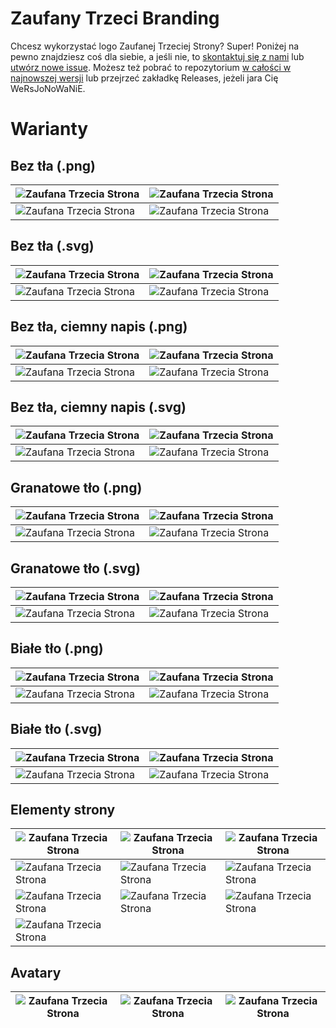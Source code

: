 # Zaufany Trzeci Branding

Chcesz wykorzystać logo Zaufanej Trzeciej Strony? Super! Poniżej na pewno znajdziesz coś dla siebie, a jeśli nie, to
[skontaktuj się z nami](https://zaufanatrzeciastrona.pl/kontakt/)
lub [utwórz nowe issue](https://github.com/ZaufanaTrzeciaStrona/Branding/issues/new). Możesz też pobrać to repozytorium
[w całości w najnowszej wersji](https://github.com/ZaufanaTrzeciaStrona/Branding/archive/refs/heads/majster.zip)
lub przejrzeć zakładkę Releases, jeżeli jara Cię WeRsJoNoWaNiE.

# Warianty

## Bez tła (.png)

| ![Zaufana Trzecia Strona](./assets/no-bg/z3s-variant-a.png) | ![Zaufana Trzecia Strona](./assets/no-bg/z3s-variant-b.png) |
|-------------------------------------------------------------|-------------------------------------------------------------|
| ![Zaufana Trzecia Strona](./assets/no-bg/z3s-variant-c.png) | ![Zaufana Trzecia Strona](./assets/no-bg/z3s-variant-d.png) |

## Bez tła (.svg)

| ![Zaufana Trzecia Strona](./assets/no-bg/z3s-variant-a.svg) | ![Zaufana Trzecia Strona](./assets/no-bg/z3s-variant-b.svg) |
|-------------------------------------------------------------|-------------------------------------------------------------|
| ![Zaufana Trzecia Strona](./assets/no-bg/z3s-variant-c.svg) | ![Zaufana Trzecia Strona](./assets/no-bg/z3s-variant-d.svg) |

## Bez tła, ciemny napis (.png)

| ![Zaufana Trzecia Strona](./assets/no-bg-black/z3s-variant-a.png) | ![Zaufana Trzecia Strona](./assets/no-bg-black/z3s-variant-b.png) |
|-------------------------------------------------------------------|-------------------------------------------------------------------|
| ![Zaufana Trzecia Strona](./assets/no-bg-black/z3s-variant-c.png) | ![Zaufana Trzecia Strona](./assets/no-bg-black/z3s-variant-d.png) |

## Bez tła, ciemny napis (.svg)

| ![Zaufana Trzecia Strona](./assets/no-bg-black/z3s-variant-a.svg) | ![Zaufana Trzecia Strona](./assets/no-bg-black/z3s-variant-b.svg) |
|-------------------------------------------------------------------|-------------------------------------------------------------------|
| ![Zaufana Trzecia Strona](./assets/no-bg-black/z3s-variant-c.svg) | ![Zaufana Trzecia Strona](./assets/no-bg-black/z3s-variant-d.svg) |

## Granatowe tło (.png)

| ![Zaufana Trzecia Strona](./assets/bg/z3s-variant-a.png) | ![Zaufana Trzecia Strona](./assets/bg/z3s-variant-b.png) |
|----------------------------------------------------------|----------------------------------------------------------|
| ![Zaufana Trzecia Strona](./assets/bg/z3s-variant-c.png) | ![Zaufana Trzecia Strona](./assets/bg/z3s-variant-d.png) |

## Granatowe tło (.svg)

| ![Zaufana Trzecia Strona](./assets/bg/z3s-variant-a.svg) | ![Zaufana Trzecia Strona](./assets/bg/z3s-variant-b.svg) |
|----------------------------------------------------------|----------------------------------------------------------|
| ![Zaufana Trzecia Strona](./assets/bg/z3s-variant-c.svg) | ![Zaufana Trzecia Strona](./assets/bg/z3s-variant-d.svg) |

## Białe tło (.png)

| ![Zaufana Trzecia Strona](./assets/bg-white/z3s-variant-a.png) | ![Zaufana Trzecia Strona](./assets/bg-white/z3s-variant-b.png) |
|----------------------------------------------------------------|----------------------------------------------------------------|
| ![Zaufana Trzecia Strona](./assets/bg-white/z3s-variant-c.png) | ![Zaufana Trzecia Strona](./assets/bg-white/z3s-variant-d.png) |

## Białe tło (.svg)

| ![Zaufana Trzecia Strona](./assets/bg-white/z3s-variant-a.svg) | ![Zaufana Trzecia Strona](./assets/bg-white/z3s-variant-b.svg) |
|----------------------------------------------------------------|----------------------------------------------------------------|
| ![Zaufana Trzecia Strona](./assets/bg-white/z3s-variant-c.svg) | ![Zaufana Trzecia Strona](./assets/bg-white/z3s-variant-d.svg) |

## Elementy strony

| ![Zaufana Trzecia Strona](./assets/website/z3s-symbol-yellow.svg) | ![Zaufana Trzecia Strona](./assets/website/z3s-logo-og.png)      | ![Zaufana Trzecia Strona](./assets/website/z3s-logo_light.svg)  |
|-------------------------------------------------------------------|------------------------------------------------------------------|-----------------------------------------------------------------|
| ![Zaufana Trzecia Strona](./assets/website/z3s-symbol-red.svg)    | ![Zaufana Trzecia Strona](./assets/website/z3s-logo_light1.svg)  | ![Zaufana Trzecia Strona](./assets/website/z3s-logo.svg)        |
| ![Zaufana Trzecia Strona](./assets/website/z3s-symbol-bg.svg)     | ![Zaufana Trzecia Strona](./assets/website/z3s-symbol-black.svg) | ![Zaufana Trzecia Strona](./assets/website/z3s-logo_light2.svg) |
| ![Zaufana Trzecia Strona](./assets/website/z3s-logo-cut.png)      |                                                                  |

## Avatary

| ![Zaufana Trzecia Strona](./assets/avatars/av1.png) | ![Zaufana Trzecia Strona](./assets/avatars/av2.png) | ![Zaufana Trzecia Strona](./assets/avatars/av3.png) |
|-----------------------------------------------------|-----------------------------------------------------|-----------------------------------------------------|